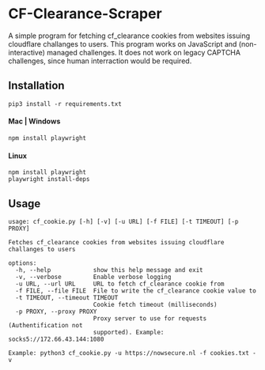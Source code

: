 # CF-Clearance-Scraper

A simple program for fetching cf_clearance cookies from websites issuing cloudflare challanges to users. This program works on JavaScript and (non-interactive) managed challenges. It does not work on legacy CAPTCHA challenges, since human interraction would  be required.

## Installation

```
pip3 install -r requirements.txt
```

#### Mac | Windows

```
npm install playwright
```

#### Linux

```
npm install playwright
playwright install-deps
```

## Usage

```
usage: cf_cookie.py [-h] [-v] [-u URL] [-f FILE] [-t TIMEOUT] [-p PROXY]

Fetches cf_clearance cookies from websites issuing cloudflare challanges to users

options:
  -h, --help            show this help message and exit
  -v, --verbose         Enable verbose logging
  -u URL, --url URL     URL to fetch cf_clearance cookie from
  -f FILE, --file FILE  File to write the cf_clearance cookie value to
  -t TIMEOUT, --timeout TIMEOUT
                        Cookie fetch timeout (milliseconds)
  -p PROXY, --proxy PROXY
                        Proxy server to use for requests (Authentification not
                        supported). Example: socks5://172.66.43.144:1080
```
```
Example: python3 cf_cookie.py -u https://nowsecure.nl -f cookies.txt -v
```
